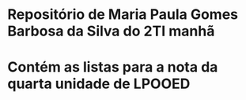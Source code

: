 # Repositório de Maria Paula Gomes Barbosa da Silva do 2TI manhã
# Contém as listas para a nota da quarta unidade de LPOOED
